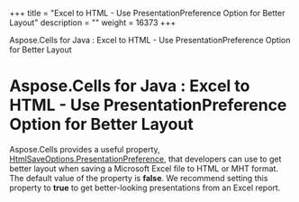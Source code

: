 +++
title = "Excel to HTML - Use PresentationPreference Option for Better Layout" 
description = "" 
weight = 16373 
+++

Aspose.Cells for Java : Excel to HTML - Use PresentationPreference Option for Better Layout  

# Aspose.Cells for Java : Excel to HTML - Use PresentationPreference Option for Better Layout


Aspose.Cells provides a useful property, [HtmlSaveOptions.PresentationPreference](https://apireference.aspose.com/java/cells/com.aspose.cells/htmlsaveoptions#PresentationPreference), that developers can use to get better layout when saving a Microsoft Excel file to HTML or MHT format. The default value of the property is **false**. We recommend setting this property to **true** to get better-looking presentations from an Excel report.


